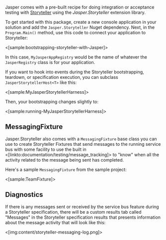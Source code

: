 <!--title:Using Storyteller against Jasper Systems-->

Jasper comes with a pre-built recipe for doing integration or acceptance testing with [Storyteller](http://storyteller.github.io) using
the *Jasper.Storyteller* extension library.

To get started with this package, create a new console application in your solution and add the `Jasper.Storyteller` Nuget dependency. Next,
in the `Program.Main()` method, use this code to connect your application to Storyteller:

<[sample:bootstrapping-storyteller-with-Jasper]>

In this case, `MyJasperAppRegistry` would be the name of whatever the `JasperRegistry` class is for your application.

If you want to hook into events during the Storyteller bootstrapping, teardown, or specification execution, you can subclass `JasperStorytellerHost<T>` like this:

<[sample:MyJasperStorytellerHarness]>

Then, your bootstrapping changes slightly to:

<[sample:running-MyJasperStorytellerHarness]>

## MessagingFixture

Jasper.Storyteller also comes with a `MessagingFixture` base class you can use to create Storyteller Fixtures that send messages to the running service bus with some facility to use
the built in <[linkto:documentation/testing/message_tracking]> to "know" when all the activity 
related to the message being sent has completed.

Here's a sample `MessagingFixture` from the sample project:

<[sample:TeamFixture]>

## Diagnostics

If there is any messages sent or received by the service bus feature during a Storyteller specification, there will be a custom results tab called "Messages" in the Storyteller
specification results that presents information about the message activity that will
look like this:

<[img:content/storyteller-messaging-log.png]>

